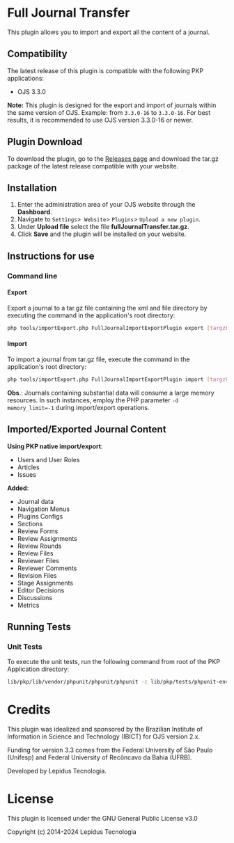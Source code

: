 # Full Journal Transfer
This plugin allows you to import and export all the content of a journal.


## Compatibility
The latest release of this plugin is compatible with the following PKP applications:

* OJS 3.3.0

**Note:** This plugin is designed for the export and import of journals within the same version of OJS. Example: from `3.3.0-16` to `3.3.0-16`. For best results, it is recommended to use OJS version 3.3.0-16 or newer.

## Plugin Download
To download the plugin, go to the [Releases page](https://github.com/lepidus/fullJournalTransfer/releases) and download the tar.gz package of the latest release compatible with your website.

## Installation
1. Enter the administration area of ​​your OJS website through the __Dashboard__.
2. Navigate to `Settings`>` Website`> `Plugins`> `Upload a new plugin`.
3. Under __Upload file__ select the file __fullJournalTransfer.tar.gz__.
4. Click __Save__ and the plugin will be installed on your website.

## Instructions for use

### Command line

#### Export
Export a journal to a tar.gz file containing the xml and file directory by executing the command in the application's root directory:
```bash
php tools/importExport.php FullJournalImportExportPlugin export [targzFileName] [journal_path]
```

#### Import
To import a journal from tar.gz file, execute the command in the application's root directory:
```bash
php tools/importExport.php FullJournalImportExportPlugin import [targzFileName] [user_name]
```

**Obs**.: Journals containing substantial data will consume a large memory resources. In such instances, employ the PHP parameter `-d memory_limit=-1` during import/export operations.

## Imported/Exported Journal Content

**Using PKP native import/export**:

- Users and User Roles
- Articles
- Issues

**Added**:

- Journal data
- Navigation Menus
- Plugins Configs
- Sections
- Review Forms
- Review Assignments
- Review Rounds
- Review Files
- Reviewer Files
- Reviewer Comments
- Revision Files
- Stage Assignments
- Editor Decisions
- Discussions
- Metrics

## Running Tests

### Unit Tests

To execute the unit tests, run the following command from root of the PKP Application directory:
```bash
lib/pkp/lib/vendor/phpunit/phpunit/phpunit -c lib/pkp/tests/phpunit-env2.xml plugins/importexport/fullJournalTransfer/tests
```

# Credits
This plugin was idealized and sponsored by the Brazilian Institute of Information in Science and Technology (IBICT) for OJS version 2.x.

Funding for version 3.3 comes from the Federal University of São Paulo (Unifesp) and Federal University of Recôncavo da Bahia (UFRB).

Developed by Lepidus Tecnologia.


# License
This plugin is licensed under the GNU General Public License v3.0

Copyright (c) 2014-2024 Lepidus Tecnologia
